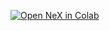

[![Open NeX in Colab](https://colab.research.google.com/assets/colab-badge.svg)](https://colab.research.google.com/github/SinaBaniasadAzad/YouTube-Downloader/blob/main/YouTube%20Downloader.ipynb)
